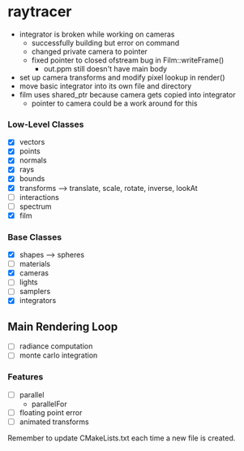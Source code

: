 # raytracer
- integrator is broken while working on cameras
  - successfully building but error on command
  - changed private camera to pointer
  - fixed pointer to closed ofstream bug in Film::writeFrame()
    - out.ppm still doesn't have main body
- set up camera transforms and modify pixel lookup in render()
- move basic integrator into its own file and directory
- film uses shared_ptr because camera gets copied into integrator
  - pointer to camera could be a work around for this

### Low-Level Classes
- [x] vectors
- [x] points
- [x] normals
- [x] rays
- [x] bounds
- [x] transforms --> translate, scale, rotate, inverse, lookAt
- [ ] interactions
- [ ] spectrum
- [x] film

### Base Classes
- [x] shapes --> spheres
- [ ] materials
- [x] cameras
- [ ] lights
- [ ] samplers
- [x] integrators

## Main Rendering Loop
- [ ] radiance computation
- [ ] monte carlo integration

### Features
- [ ] parallel
  - parallelFor
- [ ] floating point error
- [ ] animated transforms

Remember to update CMakeLists.txt each time a new file is created.
